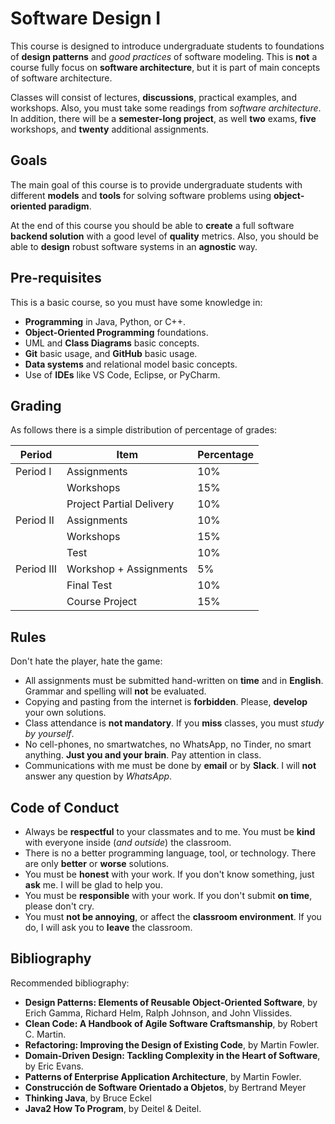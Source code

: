 # Software Design I

This course is designed to introduce undergraduate students to foundations of 
__design patterns__ and _good practices_ of software modeling.
This is __not__ a course fully focus on __software architecture__, 
but it is part of main concepts of software architecture.

Classes will consist of lectures, __discussions__, practical examples, and workshops. 
Also, you must take some readings from _software architecture_.
In addition, there will be a __semester-long project__, as well __two__ exams, 
__five__ workshops, and __twenty__ additional assignments. 

## Goals

The main goal of this course is to provide undergraduate students with different __models__ 
and __tools__ for solving software problems using __object-oriented paradigm__.

At the end of this course you should be able to __create__ a full software 
__backend solution__ with a good level of __quality__ metrics. 
Also, you should be able to __design__ robust software systems in an __agnostic__ way.

## Pre-requisites

This is a basic course, so you must have some knowledge in:
- __Programming__ in Java, Python, or C++.
- __Object-Oriented Programming__ foundations.
- UML and __Class Diagrams__ basic concepts.
- __Git__ basic usage, and __GitHub__ basic usage.
- __Data systems__ and relational model basic concepts.
- Use of __IDEs__ like VS Code, Eclipse, or PyCharm.

## Grading

As follows there is a simple distribution of percentage of grades:


| Period    | Item                   | Percentage |
| --------- | ---------------------- | ---------- |
| Period I  | Assignments            | 10%        |
|           | Workshops              | 15%        |
|           | Project Partial Delivery           | 10%        |
| Period II | Assignments            | 10%        |
|           | Workshops              | 15%        |
|           | Test                   | 10%        |
| Period III| Workshop + Assignments | 5%         |
|           | Final Test             | 10%        |
|           | Course Project         | 15%        |

## Rules 

Don't hate the player, hate the game:

- All assignments must be submitted hand-written on **time** and in **English**. Grammar and spelling will **not** be evaluated.
- Copying and pasting from the internet is **forbidden**. Please, **develop** your own solutions.
- Class attendance is **not mandatory**. If you **miss** classes, you must _study by yourself_.
- No cell-phones, no smartwatches, no WhatsApp, no Tinder, no smart anything. **Just you and your brain**. Pay attention in class.
- Communications with me must be done by **email** or by **Slack**. I will **not** answer any question by _WhatsApp_.

## Code of Conduct

- Always be **respectful** to your classmates and to me. You must be **kind** with everyone inside (_and outside_) the classroom.
- There is no a better programming language, tool, or technology. There are only **better** or **worse** solutions.
- You must be **honest** with your work. If you don't know something, just **ask** me. I will be glad to help you.
- You must be **responsible** with your work. If you don't submit **on time**, please don't cry.
- You must **not be annoying**, or affect the **classroom environment**. If you do, I will ask you to **leave** the classroom.

## Bibliography

Recommended bibliography:
- __Design Patterns: Elements of Reusable Object-Oriented Software__, 
  by Erich Gamma, Richard Helm, Ralph Johnson, and John Vlissides.
- __Clean Code: A Handbook of Agile Software Craftsmanship__, 
  by Robert C. Martin.
- __Refactoring: Improving the Design of Existing Code__, 
  by Martin Fowler.
- __Domain-Driven Design: Tackling Complexity in the Heart of Software__, 
  by Eric Evans.
- __Patterns of Enterprise Application Architecture__, 
  by Martin Fowler.
- __Construcción de Software Orientado a Objetos__, 
  by Bertrand Meyer
- __Thinking Java__, 
  by Bruce Eckel
- __Java2 How To Program__, 
  by Deitel & Deitel.
